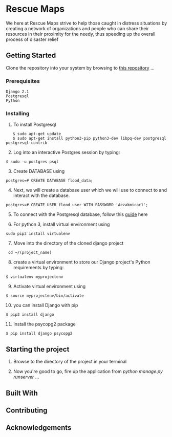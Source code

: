 # Rescue Maps
We here at Rescue Maps strive to help those caught in distress situations by creating a network of organizations and people who can share their resources in their proximity for the needy, thus speeding up the overall process of disaster relief


## Getting Started
Clone the repository into your system by browsing to [this repository](https://www.github.com/deveshd2k/weather)
...

### Prerequisites
```
Django 2.1
Postgresql
Python
```


### Installing

1. To install Postgresql
```
   $ sudo apt-get update
   $ sudo apt-get install python3-pip python3-dev libpq-dev postgresql postgresql contrib
```


2. Log into an interactive Postgres session by typing:
```
$ sudo -u postgres psql
```

3. Create DATABASE using
```
postgres=# CREATE DATABASE flood_data;
```


4. Next, we will create a database user which we will use to connect to and interact with the database.
```
postgres=# CREATE USER flood_user WITH PASSWORD 'Aezakmicar1';
```


5. To connect with the Postgresql database, follow this [guide](https://www.digitalocean.com/community/tutorials/how-to-use-postgresql-with-your-django-application-on-ubuntu-14-04) here



6. For python 3, install virtual environment using
```
sudo pip3 install virtualenv
```

7. Move into the directory of the cloned django project
```
 cd ~/(project_name)
```

8. create a virtual environment to store our Django project's Python requirements by typing:
```
$ virtualenv myprojectenv
```

9. Activate virtual environment using
```
$ source myprojectenv/bin/activate
```

10. you can install Django with pip
```
$ pip3 install django
```


11. Install the psycopg2 package
```
$ pip install django psycopg2
```


## Starting the project

1. Browse to the directory of the project in your terminal

2. Now you're good to go, fire up the application from _python manage.py runserver_ 
...

## Built With


## Contributing

## Acknowledgements
